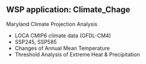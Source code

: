 ## WSP application: Climate_Chage

Maryland Climate Projection Analysis
- LOCA CMIP6 climate data (GFDL-CM4)
- SSP245, SSP585
- Changes of Annual Mean Temperature
- Threshold Analysis of Extreme Heat & Precipitation
